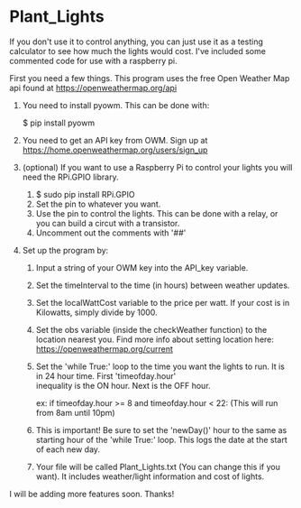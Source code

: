 # Plant_Lights
If you don't use it to control anything, you can just use it as a testing calculator to see how much the lights would cost. I've included some commented code for use with a raspberry pi. 



First you need a few things. This program uses the free Open Weather Map api found at https://openweathermap.org/api

1. You need to install pyowm. This can be done with:
    
   $ pip install pyowm

2. You need to get an API key from OWM. Sign up at https://home.openweathermap.org/users/sign_up

3. (optional) If you want to use a Raspberry Pi to control your lights you will need the RPi.GPIO library. 
    1. $ sudo pip install RPi.GPIO
    2. Set the pin to whatever you want. 
    3. Use the pin to control the lights. This can be done with a relay, or you can build a circut with a transistor.   
    4. Uncomment out the comments with '##'

4. Set up the program by:
    1. Input a string of your OWM key into the API_key variable. 
    2. Set the timeInterval to the time (in hours) between weather updates. 
    3. Set the localWattCost variable to the price per watt. If your cost is in Kilowatts, simply divide by 1000.
    4. Set the obs variable (inside the checkWeather function) to the location nearest you. 
       Find more info about setting location here: https://openweathermap.org/current
    5. Set the 'while True:' loop to the time you want the lights to run. It is in 24 hour time. First 'timeofday.hour'         
       inequality is the ON hour. Next is the OFF hour.  
            
       ex: if timeofday.hour >= 8 and timeofday.hour < 22:   (This will run from 8am until 10pm)
       
    6. This is important! Be sure to set the 'newDay()' hour to the same as starting hour of the 'while True:' loop. This
       logs the date at the start of each new day. 
       
    7. Your file will be called Plant_Lights.txt (You can change this if you want). It includes weather/light information 
       and cost of lights. 
       
 I will be adding more features soon. Thanks! 
